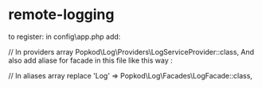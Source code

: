 # remote-logging

to register:
in config\app.php add:

// In providers array
Popkod\Log\Providers\LogServiceProvider::class,
And also add aliase for facade in this file like this way :

// In aliases array replace
'Log' => Popkod\Log\Facades\LogFacade::class,
